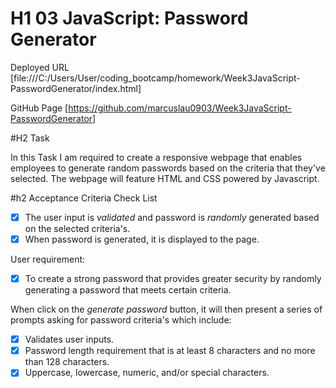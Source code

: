 # H1 03 JavaScript: Password Generator

Deployed URL [file:///C:/Users/User/coding_bootcamp/homework/Week3JavaScript-PasswordGenerator/index.html]

GitHub Page [https://github.com/marcuslau0903/Week3JavaScript-PasswordGenerator]

#H2 Task 

In this Task I am required to create a responsive webpage that enables employees to generate random passwords based on the criteria that they've selected. The webpage will feature HTML and CSS powered by Javascript. 

#h2 Acceptance Criteria Check List
- [x] The user input is *validated* and password is *randomly* generated based on the selected criteria's. 
- [x] When password is generated, it is displayed to the page.

User requirement:
- [x] To create a strong password that provides greater security by randomly generating a password that meets certain criteria. 

When click on the *generate password* button, it will then present a series of prompts asking for password criteria's which include:
- [x] Validates user inputs. 
- [x] Password length requirement that is at least 8 characters and no more than 128 characters. 
- [x] Uppercase, lowercase, numeric, and/or special characters.